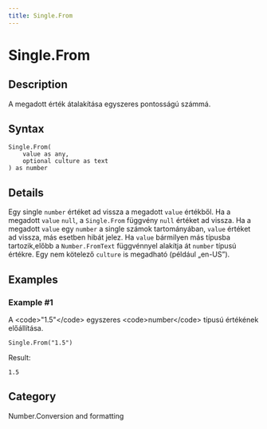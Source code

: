 ```yaml
---
title: Single.From
---
```


# Single.From


## Description

A megadott érték átalakítása egyszeres pontosságú számmá.


## Syntax

```powerquery
Single.From(
    value as any,
    optional culture as text
) as number
```


## Details

Egy single <code>number</code> értéket ad vissza a megadott <code>value</code> értékből. Ha a megadott <code>value</code> <code>null</code>, a <code>Single.From</code> függvény <code>null</code> értéket ad vissza. Ha a megadott <code>value</code> egy <code>number</code> a single számok tartományában, <code>value</code> értéket ad vissza, más esetben hibát jelez. Ha <code>value</code> bármilyen más típusba tartozik,előbb a <code>Number.FromText</code> függvénnyel alakítja át <code>number</code> típusú értékre. Egy nem kötelező <code>culture</code> is megadható (például „en-US”).


## Examples

### Example #1 
A &lt;code&gt;&#34;1.5&#34;&lt;/code&gt; egyszeres &lt;code&gt;number&lt;/code&gt; típusú értékének előállítása.
```powerquery
Single.From("1.5")
```

Result: 
```powerquery
1.5
```




## Category
Number.Conversion and formatting
